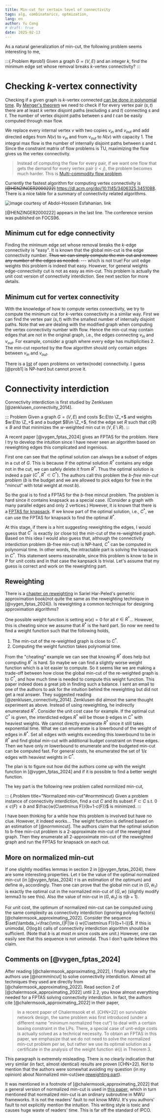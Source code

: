 ```yaml
---
title: Min-cut for certain level of connectivity
tags: alg, combinatorics, optmization, 
lang: en
author: Yu Cong
# draft: true
date: 2025-02-13
---
```


As a natural generalization of min-cut, the following problem seems interesting to me,

:::{.Problem #prob1}
Given a graph $G=(V,E)$ and an integer $k$, find the minimum edge set whose removal breaks $k$-vertex connectivity?
:::

# Checking $k$-vertex connectivity

Checking if a given graph is $k$-vertex connected [can be done in polynomial time](https://en.wikipedia.org/wiki/K-vertex-connected_graph#Computational_complexity).
By [Menger's theorem](https://en.wikipedia.org/wiki/Menger%27s_theorem) we need to check if for every vertex pair $(s,t)$ there are at least $k$ vertex disjoint paths (excluding $s$ and $t$) connecting $s$ and $t$. The number of vertex disjoint paths between $s$ and $t$ can be easily computed through max flow. 
<!-- Duplicate every vertex except $s$ and $t$ and connect an directed edge with capacity 1 between every pair of new vertices. The capacity is 1 for all edges.  -->
We replace every internal vertex $v$ with two copies $v_{in}$ and $v_{out}$ and add directed edges from $N(v)$ to $v_{in}$ and from $v_{out}$ to $N(v)$ with capacity 1. The integral max flow is the number of internally disjoint paths between $s$ and $t$. 
Since the constraint matrix of flow problems is TU, maximizing the flow gives us the vertex connectivity.

> Instead of computing the flow for every pair, if we want one flow that gets the demand for every vertex pair $(i<j)$, the problem becomes much harder. This is [Multi-commodity flow problem](https://en.wikipedia.org/wiki/Multi-commodity_flow_problem).

Currently the fastest algorithm for computing vertex connectivity is ~~[@HENZINGER2000222]~~ <https://dl.acm.org/doi/10.1145/3406325.3451088>.
There is a nice table for a summary of connectivity related algorithms.

![image courtesy of Abdol–Hossein Esfahanian. [link](http://www.cse.msu.edu/~esfahani/book_chapter/Graph_connectivity_chapter.pdf)](/images/vertex_connectivity_cut/table.png)

[@HENZINGER2000222] appears in the last line. The conference version was published on FOCS96.

## Minimum cut for edge connectivity

Finding the minimum edge set whose removal breaks the $k$-edge connectivity is "easy". It is known that the global min-cut is the edge connectivity number. ~~Thus we can simply compute the min-cut and remove any number of the edges as needed.~~ --- which is not true! For unit edge weights this problem is indeed that easy. However, for general weights edge-connectivity cut is not as easy as min-cut. This problem is actually the unit cost version of connectivity interdiction. See next section for more details.

## Minimum cut for vertex connectivity

With the knowledge of how to compute vertex connectivity, we try to compute the minimum cut for $k$-vertex connectivity in a similar way. First we can find the vertex pair $(s,t)$ with the smallest number of internally disjoint paths. Note that we are dealing with the modified graph when computing the vertex connectivity number with flow. Hence the min-cut may contain edges that are not in the original graph, i.e., the edges connecting $v_{in}$ and $v_{out}$. For example, consider a graph where every edge has multiplicities 2. The min-cut reported by the flow algorithm should only contain edges between $v_{in}$ and $v_{out}$.

There is a [list](https://lemon.cs.elte.hu/egres/open/Node-connectivity) of open problems on vertex(node) connectivity. I guess [@prob1] is NP-hard but cannot prove it.

# Connectivity interdiction

Connectivity interdiction is first studied by Zenklusen [@zenklusen_connectivity_2014].

::: Problem
Given a graph $G=(V,E)$ and costs $c:E\to \Z_+$ and weights $w:E\to \Z_+$ and a budget $B\in \Z_+$, find the edge set $R$ such that $c(R)\leq B$ and that minimizes the $w$-weighted min cut in $(V,E\setminus R)$.
:::


A recent paper [@vygen_fptas_2024] gives an FPTAS for the problem. Here I try to develop the intuition since I have never seen an algorithm based on reweighting edges this complicated and ingenious.

First one can see that the optimal solution can always be a subset of edges in a cut of $G$. This is because if the optimal solution $R^*$ contains any edge not in the cut, we can safely delete it from $R^*$. Thus the optimal solution is indeed a pair $(C^*,R^*\subset C^*)$. The authors call this problem the *$b$-free min-cut problem* ($b$ is the budget and we are allowed to pick edges for free in the "mincut" with total weight at most $b$).

So the goal is to find a FPTAS for the $b$-free mincut problem. The problem is hard since it contains knapsack as a special case. (Consider a graph with many parallel edges and only 2 vertices.) However, it is known that there is a [FPTAS for knapsack](https://www.cs.cmu.edu/afs/cs/academic/class/15854-f05/www/scribe/lec10.pdf). If we know part of the optimal solution, i.e., $C^*$, we can use the FPTAS for knapsack to find the optimal $R^*$.

At this stage, if there is a hint suggesting reweighting the edges, I would guess that $C^*$ is exactly (or close to) the min-cut of the re-weighted graph. Based on this idea I would also guess that, although the connectivity interdiction problem ($b$-free min-cut) is NP-hard, $C^*$ can be computed in polynomial time. In other words, the intractable part is solving the knapsack in $C^*$. This statement seems reasonable, since this problem is know to be in P for unit costs and in that case the kanpsack is trivial. Let's assume that my guess is correct and work on the reweighting part.

## Reweighting

There is a [chapter on reweighting](https://sarielhp.org/teach/notes/aprx/lec/18_reweight.pdf) in Sariel Har-Peled's gemetric approximation book(not quite the same as the reweighting technique in [@vygen_fptas_2024]). Is reweighting a common technique for designing approximation algorithms?

One possible weight function is setting $w(e)=0$ for all $e\in R^*$... However, this is cheating since we assume that $R^*$ is the hard part. So now we need to find a weight function such that the following holds,

1. The min-cut of the re-weighted graph is close to $C^*$.
2. Computing the weight function takes polynomial time.

From the "cheating" example we can see that knowing $R^*$ does help but computing $R^*$ is hard. So maybe we can find a slightly worse weight function which is a lot easier to compute. So it seems like we are making a trade-off between how close the global min-cut of the re-weighted graph is to $C^*$, and how much time is needed to compute this weight function. This paper indeed does a great job in finding such a balance.
I sent an email to one of the authors to ask for the intuition behind the reweighting but did not get a real answer. They suggested reading [@zenklusen_connectivity_2014].
Zenklusen did almost the same thought experiment as above. Instead of using reweighting, he indirectly enumerated $R^*$. Consider the unit cost case for example. If the optimal cut $C^*$ is given, the interdicted edges $R^*$ will be those $b$ edges in $C^*$ with heaviest weights. We cannot directly enumerate $R^*$ since it still takes exponential time. What we can enumerate is a lowerbound of the weight of edges in $R^*$. Set all edges with weights exceeding this lowerbound to be in $R^*$ and find global min-cut with additional budget constraint on these edges. Then we have only $m$ lowerbound to enumerate and the budgeted min-cut can be computed fast. For general costs, he enumerated the set of ${1}/{\varepsilon}$ edges with heaviest weights in $C^*$.


The plan is to figure out how did the authors come up with the weight function in [@vygen_fptas_2024] and if it is possible to find a better weight function.

The key part is the following new problem called normilized min-cut,

::: {.Problem title="Normalized min-cut"#normmincut} 
Given a problem instance of connectivity interdiction, find a cut $C$ and its subset $F\subset C$ s.t. $0\leq c(F)\leq b$ and $\frac{w(C\setminus F)}{b+1-c(F)}$ is minimized.
:::

I have been thinking for a while how this problem is involved but have no clue. However, it indeed works... The weight function is defined based on an estimation of [@normmincut]. The authors claim that the optimal solution to b-free min-cut problem is a 2-approximate min-cut of the reweighted graph. Then they enumerate all 2-approximate min-cut of the reweighted graph and run the FPTAS for knapsack on each cut.

## More on normalized min-cut

If one slightly modifies lemmas in section 2 in [@vygen_fptas_2024], there are some interesting properties. Let $\tau$ be the value of the optimal normalized min-cut (in [@vygen_fptas_2024] $\tau$ is an estimation of the optimum) and define $\tilde{w}_\tau$ accordingly. Then one can prove that the global min cut in $(G,\tilde{w}_\tau)$ is exactly the optimal cut in the normalized min-cut of $(G,w)$ (slightly modify lemma3 to see this). Also the value of min-cut in $(G,\tilde{w}_\tau)$ is $\tau(b+1)$.

For unit cost, the optimum of normalized min-cut can be computed using the same complexity as connectivity interdiction (ignoring polylog factors) [@chalermsook_approximating_2022]. Consider the sequence $\set{\lambda_i=\frac{\min_{|F|\le i} w(C\setminus F)}{b+1-i}}$. If this is unimodal, $O(\log b)$ calls of connectivity interdiction algorithm should be sufficient. (Note that $b$ is at most $m$ since costs are unit.) However, one can easily see that this sequence is not unimodal. Thus I don't quite believe this claim.

## Comments on [@vygen_fptas_2024]

After reading [@chalermsook_approximating_2022], I finally know why the authors use [@normmincut] to solve connectivity interdiction. Almost all techniques they used are directly from [@chalermsook_approximating_2022]. Read section 2 of [@chalermsook_approximating_2022] until 2.2, you know almost everything needed for a FPTAS solving connectivity interdiction. In fact, the authors cite [@chalermsook_approximating_2022] in their paper,

> In a recent paper of Chalermsook et el. [CHN+22] on survivable network design, the same problem was first introduced (under a diﬀerent name “minimum normalized free cut”) to deal with a certain boxing constraint in the LPs. There, a special case of unit-edge costs is actually solved as a technical necessity. To obtain an FPTAS in this paper, we emphasize that we do not need to solve the normalized min-cut problem per se, but rather we use its optimal solution as a certificate in the analysis of the weight function $\tilde{w}(i)$ in Theorem 3.

This paragraph is extremely misleading.
There is no clearly indication that very similar (in fact, almost identical) results are proven [CHN+22]. Not to mention that the authors were somewhat avoiding my question (in my opinion) about Normalized min-cut(see [reweighting part](#reweighting)).

It was mentioned in a footnote of [@chalermsook_approximating_2022] that a general version of normalized min-cut is used in [this paper](https://drops.dagstuhl.de/storage/00lipics/lipics-vol064-isaac2016/LIPIcs.ISAAC.2016.33/LIPIcs.ISAAC.2016.33.pdf), which in turn mentioned that normalized min-cut is an ordinary subroutine in MWU frameworks. It is not the readers' fault to not know MWU. It's you authors' fault to not explicitly mention the intuition. This writing style is toxic and causes huge waste of readers' time. This is far off the standard of IPCO.